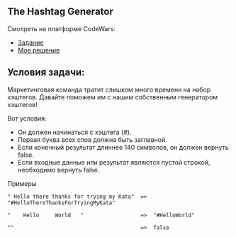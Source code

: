 
The Hashtag Generator
----------------------
Смотреть на платформе CodeWars:
* [Задание](https://www.codewars.com/kata/52449b062fb80683ec000024)
* [Мое решение](https://www.codewars.com/kata/reviews/5b86545bb80ee00ca6000358/groups/64dfce60074a750001dbc217)

Условия задачи:
---------------
Маркетинговая команда тратит слишком много времени на набор хэштегов.
Давайте поможем им с нашим собственным генератором хэштегов!

Вот условия:

* Он должен начинаться с хэштега (#).
* Первая буква всех слов должна быть заглавной.
* Если конечный результат длиннее 140 символов, он должен вернуть false.
* Если входные данные или результат являются пустой строкой, необходимо вернуть false.

Примеры

`" Hello there thanks for trying my Kata"  =>  "#HelloThereThanksForTryingMyKata"`

`"    Hello     World   "                  =>  "#HelloWorld"`

`""                                        =>  false`
